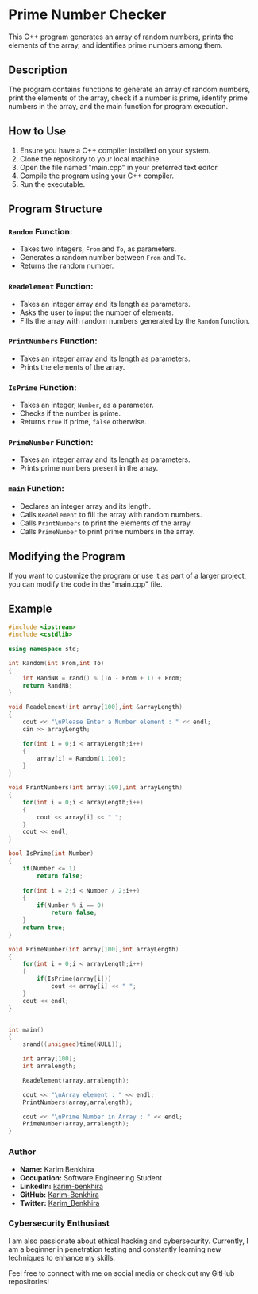 # Prime Number Checker

This C++ program generates an array of random numbers, prints the elements of the array, and identifies prime numbers among them.

## Description

The program contains functions to generate an array of random numbers, print the elements of the array, check if a number is prime, identify prime numbers in the array, and the main function for program execution.

## How to Use

1. Ensure you have a C++ compiler installed on your system.
2. Clone the repository to your local machine.
3. Open the file named "main.cpp" in your preferred text editor.
4. Compile the program using your C++ compiler.
5. Run the executable.

## Program Structure

### `Random` Function:

- Takes two integers, `From` and `To`, as parameters.
- Generates a random number between `From` and `To`.
- Returns the random number.

### `Readelement` Function:

- Takes an integer array and its length as parameters.
- Asks the user to input the number of elements.
- Fills the array with random numbers generated by the `Random` function.

### `PrintNumbers` Function:

- Takes an integer array and its length as parameters.
- Prints the elements of the array.

### `IsPrime` Function:

- Takes an integer, `Number`, as a parameter.
- Checks if the number is prime.
- Returns `true` if prime, `false` otherwise.

### `PrimeNumber` Function:

- Takes an integer array and its length as parameters.
- Prints prime numbers present in the array.

### `main` Function:

- Declares an integer array and its length.
- Calls `Readelement` to fill the array with random numbers.
- Calls `PrintNumbers` to print the elements of the array.
- Calls `PrimeNumber` to print prime numbers in the array.

## Modifying the Program

If you want to customize the program or use it as part of a larger project, you can modify the code in the "main.cpp" file.

## Example

```cpp
#include <iostream>
#include <cstdlib>

using namespace std;

int Random(int From,int To)
{
    int RandNB = rand() % (To - From + 1) + From;
    return RandNB;
}

void Readelement(int array[100],int &arrayLength)
{
    cout << "\nPlease Enter a Number element : " << endl;
    cin >> arrayLength;

    for(int i = 0;i < arrayLength;i++)
    {
        array[i] = Random(1,100);
    }
}

void PrintNumbers(int array[100],int arrayLength)
{
    for(int i = 0;i < arrayLength;i++)
    {
        cout << array[i] << " ";
    }
    cout << endl;
}

bool IsPrime(int Number)
{
    if(Number <= 1)
        return false;
    
    for(int i = 2;i < Number / 2;i++)
    {
        if(Number % i == 0)
            return false;
    }
    return true;
}

void PrimeNumber(int array[100],int arrayLength)
{
    for(int i = 0;i < arrayLength;i++)
    {
        if(IsPrime(array[i]))
            cout << array[i] << " ";
    }
    cout << endl;
}


int main()
{
    srand((unsigned)time(NULL));

    int array[100];
    int arralength;

    Readelement(array,arralength);

    cout << "\nArray element : " << endl;
    PrintNumbers(array,arralength);

    cout << "\nPrime Number in Array : " << endl;
    PrimeNumber(array,arralength);
}

```

### Author

- **Name:** Karim Benkhira
- **Occupation:** Software Engineering Student
- **LinkedIn:** [karim-benkhira](https://linkedin.com/in/karim-benkhira-206597224)
- **GitHub:** [Karim-Benkhira](https://github.com/Karim-Benkhira)
- **Twitter:** [Karim_Benkhira](https://twitter.com/Karim_Benkhira)

### Cybersecurity Enthusiast

I am also passionate about ethical hacking and cybersecurity. Currently, I am a beginner in penetration testing and constantly learning new techniques to enhance my skills.

Feel free to connect with me on social media or check out my GitHub repositories!